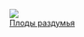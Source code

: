 ![](/books/prose_rus_classic/Козьма%20Петрович%20Прутков/Плоды%20раздумья.jpg)  
[Плоды раздумья](/books/prose_rus_classic/Козьма%20Петрович%20Прутков/Плоды%20раздумья)